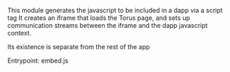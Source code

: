 This module generates the javascript to be included in a dapp via a script tag
It creates an iframe that loads the Torus page, and sets up communication streams between
the iframe and the dapp javascript context.

Its existence is separate from the rest of the app

Entrypoint: embed.js
